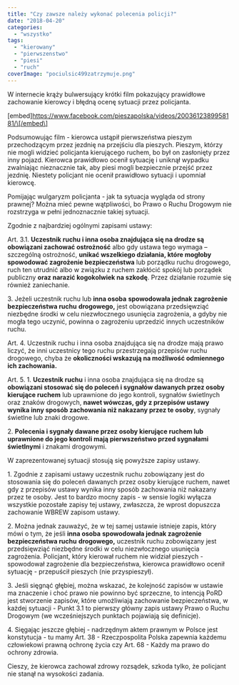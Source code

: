 ```yaml
---
title: "Czy zawsze należy wykonać polecenia policji?"
date: "2018-04-20"
categories: 
  - "wszystko"
tags: 
  - "kierowany"
  - "pierwszenstwo"
  - "piesi"
  - "ruch"
coverImage: "pociulsic499zatrzymuje.png"
---
```


W internecie krąży bulwersujący krótki film pokazujący prawidłowe zachowanie kierowcy i błędną ocenę sytuacji przez policjanta.

\[embed\]https://www.facebook.com/pieszapolska/videos/2003612389958181/\[/embed\]

Podsumowując film - kierowca ustąpił pierwszeństwa pieszym przechodzącym przez jezdnię na przejściu dla pieszych. Pieszym, którzy nie mogli widzieć policjanta kierującego ruchem, bo był on zasłonięty przez inny pojazd. Kierowca prawidłowo ocenił sytuację i uniknął wypadku zwalniając nieznacznie tak, aby piesi mogli bezpiecznie przejść przez jezdnię. Niestety policjant nie ocenił prawidłowo sytuacji i upomniał kierowcę.

Pomijając wulgaryzm policjanta - jak ta sytuacja wygląda od strony prawnej? Można mieć pewne wątpliwości, bo Prawo o Ruchu Drogowym nie rozstrzyga w pełni jednoznacznie takiej sytuacji.

Zgodnie z najbardziej ogólnymi zapisami ustawy:

Art. 3.1. **Uczestnik ruchu i inna osoba znajdująca się na drodze są obowiązani zachować ostrożność** albo gdy ustawa tego wymaga – szczególną ostrożność, **unikać wszelkiego działania, które mogłoby spowodować zagrożenie bezpieczeństwa** lub porządku ruchu drogowego, ruch ten utrudnić albo w związku z ruchem zakłócić spokój lub porządek publiczny **oraz narazić kogokolwiek na szkodę**. Przez działanie rozumie się również zaniechanie.

3\. Jeżeli uczestnik ruchu lub **inna osoba** **spowodowała jednak zagrożenie bezpieczeństwa ruchu** **drogowego,** jest obowiązana przedsięwziąć niezbędne środki w celu niezwłocznego usunięcia zagrożenia, a gdyby nie mogła tego uczynić, powinna o zagrożeniu uprzedzić innych uczestników ruchu.

Art. 4. Uczestnik ruchu i inna osoba znajdująca się na drodze mają prawo liczyć, że inni uczestnicy tego ruchu przestrzegają przepisów ruchu drogowego, chyba że **okoliczności wskazują na możliwość odmiennego ich zachowania.** 

Art. 5. 1. **Uczestnik ruchu** i inna osoba znajdująca się na drodze są **obowiązani stosować się do poleceń i sygnałów dawanych przez osoby kierujące ruchem** lub uprawnione do jego kontroli, sygnałów świetlnych oraz znaków drogowych, **nawet wówczas, gdy z przepisów ustawy wynika inny sposób zachowania niż nakazany przez te osoby**, sygnały świetlne lub znaki drogowe.

2\. **Polecenia i sygnały dawane przez osoby kierujące ruchem lub uprawnione do jego kontroli mają pierwszeństwo przed sygnałami świetlnymi** i znakami drogowymi.

W zaprezentowanej sytuacji stosują się powyższe zapisy ustawy.

1\. Zgodnie z zapisami ustawy uczestnik ruchu zobowiązany jest do stosowania się do poleceń dawanych przez osoby kierujące ruchem, nawet gdy z przepisów ustawy wynika inny sposób zachowania niż nakazany przez te osoby. Jest to bardzo mocny zapis - w sensie logiki wyłącza wszystkie pozostałe zapisy tej ustawy, zwłaszcza, że wprost dopuszcza zachowanie WBREW zapisom ustawy.

2\. Można jednak zauważyć, że w tej samej ustawie istnieje zapis, który mówi o tym, że jeśli **inna osoba** **spowodowała jednak zagrożenie bezpieczeństwa ruchu** **drogowego,** uczestnik ruchu zobowiązany jest przedsięwziąć niezbędne środki w celu niezwłocznego usunięcia zagrożenia. Policjant, który kierował ruchem nie widział pieszych - spowodował zagrożenie dla bezpieczeństwa, kierowca prawidłowo ocenił sytuację - przepuścił pieszych (nie przyspieszył).

3\. Jeśli sięgnąć głębiej, można wskazać, że kolejność zapisów w ustawie ma znaczenie i choć prawo nie powinno być sprzeczne, to intencją PoRD jest stworzenie zapisów, które umożliwiają zachowanie bezpieczeństwa, w każdej sytuacji - Punkt 3.1 to pierwszy główny zapis ustawy Prawo o Ruchu Drogowym (we wcześniejszych punktach pojawiają się definicje).

4\. Sięgając jeszcze głębiej - nadrzędnym aktem prawnym w Polsce jest konstytucja - tu mamy Art. 38 - Rzeczpospolita Polska zapewnia każdemu człowiekowi prawną ochronę życia czy Art. 68 - Każdy ma prawo do ochrony zdrowia.

Cieszy, że kierowca zachował zdrowy rozsądek, szkoda tylko, że policjant nie stanął na wysokości zadania.
